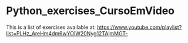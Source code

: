 # Python_exercises_CursoEmVideo
 This is a list of exercises available at: https://www.youtube.com/playlist?list=PLHz_AreHm4dm6wYOIW20Nyg12TAjmMGT-
